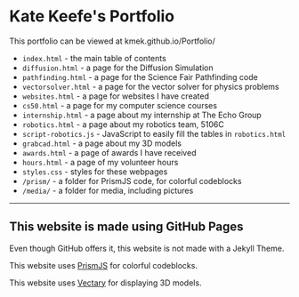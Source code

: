 # Kate Keefe's Portfolio

This portfolio can be viewed at kmek.github.io/Portfolio/

* `index.html` - the main table of contents
* `diffusion.html` - a page for the Diffusion Simulation
* `pathfinding.html` - a page for the Science Fair Pathfinding code
* `vectorsolver.html` - a page for the vector solver for physics problems
* `websites.html` - a page for websites I have created
* `cs50.html` - a page for my computer science courses
* `internship.html` - a page about my internship at The Echo Group
* `robotics.html` - a page about my robotics team, 5106C
* `script-robotics.js` - JavaScript to easily fill the tables in `robotics.html`
* `grabcad.html` - a page about my 3D models
* `awards.html` - a page of awards I have received
* `hours.html` - a page of my volunteer hours
* `styles.css` - styles for these webpages
* `/prism/` - a folder for PrismJS code, for colorful codeblocks
* `/media/` - a folder for media, including pictures

---

## This website is made using GitHub Pages

Even though GitHub offers it, this website is not made with a Jekyll Theme. 

This website uses [PrismJS](https://prismjs.com/) for colorful codeblocks.

This website uses [Vectary](https://www.vectary.com/) for displaying 3D models.
